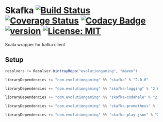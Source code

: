 # Skafka [![Build Status](https://travis-ci.org/evolution-gaming/skafka.svg)](https://travis-ci.org/evolution-gaming/skafka) [![Coverage Status](https://coveralls.io/repos/evolution-gaming/skafka/badge.svg)](https://coveralls.io/r/evolution-gaming/skafka) [![Codacy Badge](https://api.codacy.com/project/badge/Grade/faac7c4d0b924320b60ce9eefc360b12)](https://www.codacy.com/app/evolution-gaming/skafka?utm_source=github.com&amp;utm_medium=referral&amp;utm_content=evolution-gaming/skafka&amp;utm_campaign=Badge_Grade) [![version](https://api.bintray.com/packages/evolutiongaming/maven/skafka/images/download.svg)](https://bintray.com/evolutiongaming/maven/skafka/_latestVersion) [![License: MIT](https://img.shields.io/badge/License-MIT-yellowgreen.svg)](https://opensource.org/licenses/MIT)

Scala wrapper for kafka client


## Setup

```scala
resolvers += Resolver.bintrayRepo("evolutiongaming", "maven")

libraryDependencies += "com.evolutiongaming" %% "skafka" % "2.0.0"

libraryDependencies += "com.evolutiongaming" %% "skafka-logging" % "2.0.0"

libraryDependencies += "com.evolutiongaming" %% "skafka-codahale" % "2.0.0"

libraryDependencies += "com.evolutiongaming" %% "skafka-prometheus" % "2.0.0"

libraryDependencies += "com.evolutiongaming" %% "skafka-play-json" % "2.0.0"
``` 
